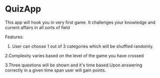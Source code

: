 # QuizApp


This app will hook you in very first game.
It challenges your knowledge and current affairs in all sorts of field

Features:

1. User can choose 1 out of 3 categories which will be shuffled randomly.

2.Complexity varies based on the level of the game you have crossed

3.Three questions will be shown and it's time based.Upon answering correctly in a given time span user will gain points.
